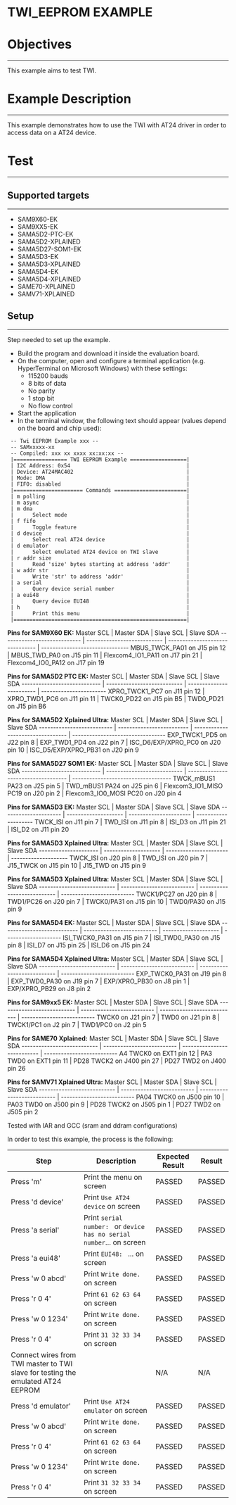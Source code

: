 TWI_EEPROM EXAMPLE
==================

# Objectives
------------
This example aims to test TWI.


# Example Description
---------------------
This example demonstrates how to use the TWI with AT24 driver in order to
access data on a AT24 device.


# Test
------

## Supported targets
--------------------

* SAM9X60-EK
* SAM9XX5-EK
* SAMA5D2-PTC-EK
* SAMA5D2-XPLAINED
* SAMA5D27-SOM1-EK
* SAMA5D3-EK
* SAMA5D3-XPLAINED
* SAMA5D4-EK
* SAMA5D4-XPLAINED
* SAME70-XPLAINED
* SAMV71-XPLAINED

## Setup
--------
Step needed to set up the example.

* Build the program and download it inside the evaluation board.
* On the computer, open and configure a terminal application (e.g. HyperTerminal
 on Microsoft Windows) with these settings:
	- 115200 bauds
	- 8 bits of data
	- No parity
	- 1 stop bit
	- No flow control
* Start the application
* In the terminal window, the following text should appear (values depend on the
 board and chip used):
```
 -- Twi EEPROM Example xxx --
 -- SAMxxxxx-xx
 -- Compiled: xxx xx xxxx xx:xx:xx --
 |================= TWI EEPROM Example ==================|
 | I2C Address: 0x54                                     |
 | Device: AT24MAC402                                    |
 | Mode: DMA                                             |
 | FIFO: disabled                                        |
 |====================== Commands =======================|
 | m polling                                             |
 | m async                                               |
 | m dma                                                 |
 |      Select mode                                      |
 | f fifo                                                |
 |      Toggle feature                                   |
 | d device                                              |
 |      Select real AT24 device                          |
 | d emulator                                            |
 |      Select emulated AT24 device on TWI slave         |
 | r addr size                                           |
 |      Read 'size' bytes starting at address 'addr'     |
 | w addr str                                            |
 |      Write 'str' to address 'addr'                    |
 | a serial                                              |
 |      Query device serial number                       |
 | a eui48                                               |
 |      Query device EUI48                               |
 | h                                                     |
 |      Print this menu                                  |
 |=======================================================|
```

__Pins for SAM9X60 EK:__
Master SCL                   | Master SDA                  | Slave SCL                       | Slave SDA
---------------------------- | --------------------------- | ------------------------------- | -------------------------------
MBUS_TWCK_PA01 on J15 pin 12 | MBUS_TWD_PA0 on J15 pin 11  | Flexcom4_IO1_PA11 on J17 pin 21 | Flexcom4_IO0_PA12 on J17 pin 19

__Pins for SAMA5D2 PTC EK:__
Master SCL                   | Master SDA                  | Slave SCL                | Slave SDA
---------------------------- | --------------------------- | ------------------------ | -----------------------
XPRO_TWCK1_PC7 on J11 pin 12 | XPRO_TWD1_PC6 on J11 pin 11 | TWCK0_PD22 on J15 pin B5 | TWD0_PD21 on J15 pin B6

__Pins for SAMA5D2 Xplained Ultra:__
Master SCL                 | Master SDA                | Slave SCL                         | Slave SDA
-------------------------- | ------------------------- | --------------------------------- | ---------------------------------
EXP_TWCK1_PD5 on J22 pin 8 | EXP_TWD1_PD4 on J22 pin 7 | ISC_D6/EXP/XPRO_PC0 on J20 pin 10 | ISC_D5/EXP/XPRO_PB31 on J20 pin 9

__Pins for SAMA5D27 SOM1 EK:__
Master SCL                   | Master SDA                  | Slave SCL                           | Slave SDA
---------------------------- | --------------------------- | ----------------------------------- | -----------------------------------
TWCK_mBUS1 PA23 on J25 pin 5 | TWD_mBUS1 PA24 on J25 pin 6 | Flexcom3_IO1_MISO PC19 on J20 pin 2 | Flexcom3_IO0_MOSI PC20 on J20 pin 4

__Pins for SAMA5D3 EK:__
Master SCL            | Master SDA           | Slave SCL              | Slave SDA
--------------------- | -------------------- | ---------------------- | --------------------
TWCK_ISI on J11 pin 7 | TWD_ISI on J11 pin 8 | ISI_D3 on J11 pin 21   | ISI_D2 on J11 pin 20

__Pins for SAMA5D3 Xplained Ultra:__
Master SCL            | Master SDA           | Slave SCL              | Slave SDA
--------------------- | -------------------- | ---------------------- | --------------------
TWCK_ISI on J20 pin 8 | TWD_ISI on J20 pin 7 | J15_TWCK on J15 pin 10 | J15_TWD on J15 pin 9

__Pins for SAMA5D3 Xplained Ultra:__
Master SCL                  | Master SDA                 | Slave SCL                   | Slave SDA
--------------------------- | -------------------------- | --------------------------- | --------------------------
TWCK1/PC27 on J20 pin 8     | TWD1/PC26 on J20 pin 7     | TWCK0/PA31 on J15 pin 10    | TWD0/PA30 on J15 pin 9

__Pins for SAMA5D4 EK:__
Master SCL                  | Master SDA                 | Slave SCL            | Slave SDA
--------------------------- | -------------------------- | -------------------- | --------------------
ISI_TWCK0_PA31 on J15 pin 7 | ISI_TWD0_PA30 on J15 pin 8 | ISI_D7 on J15 pin 25 | ISI_D6 on J15 pin 24

__Pins for SAMA5D4 Xplained Ultra:__
Master SCL                  | Master SDA                 | Slave SCL                   | Slave SDA
--------------------------- | -------------------------- | --------------------------- | --------------------------
EXP_TWCK0_PA31 on J19 pin 8 | EXP_TWD0_PA30 on J19 pin 7 | EXP/XPRO_PB30 on J8 pin 1 | EXP/XPRO_PB29 on J8 pin 2

__Pins for SAM9xx5 EK:__
Master SCL                  | Master SDA                 | Slave SCL                   | Slave SDA
--------------------------- | -------------------------- | --------------------------- | --------------------------
TWCK0 on J21 pin 7          | TWD0 on J21 pin 8          | TWCK1/PC1 on J2 pin 7       | TWD1/PC0 on J2 pin 5

__Pins for SAME70 Xplained:__
Master SCL                  | Master SDA                 | Slave SCL                   | Slave SDA
--------------------------- | -------------------------- | --------------------------- | --------------------------
A4 TWCK0 on EXT1 pin 12     | PA3 TWD0 on EXT1 pin 11    | PD28 TWCK2 on J400 pin 27   | PD27 TWD2 on J400 pin 26

__Pins for SAMV71 Xplained Ultra:__
Master SCL                  | Master SDA                 | Slave SCL                   | Slave SDA
--------------------------- | -------------------------- | --------------------------- | --------------------------
PA04 TWCK0 on J500 pin 10   | PA03 TWD0 on J500 pin 9    | PD28 TWCK2 on J505 pin 1    | PD27 TWD2 on J505 pin 2

Tested with IAR and GCC (sram and ddram configurations)

In order to test this example, the process is the following:

Step | Description | Expected Result | Result
-----|-------------|-----------------|-------
Press 'm' | Print the menu on screen | PASSED | PASSED
Press 'd device' | Print `Use AT24 device` on screen | PASSED | PASSED
Press 'a serial' | Print `serial number: ` or `device has no serial number`... on screen | PASSED | PASSED
Press 'a eui48' | Print `EUI48: ` ... on screen | PASSED | PASSED
Press 'w 0 abcd' | Print `Write done.` on screen | PASSED | PASSED
Press 'r 0 4' | Print `61 62 63 64` on screen | PASSED | PASSED
Press 'w 0 1234' | Print `Write done.` on screen | PASSED | PASSED
Press 'r 0 4' | Print `31 32 33 34` on screen | PASSED | PASSED
Connect wires from TWI master to TWI slave for testing the emulated AT24 EEPROM | | N/A | N/A
Press 'd emulator' | Print `Use AT24 emulator` on screen | PASSED | PASSED
Press 'w 0 abcd' | Print `Write done.` on screen | PASSED | PASSED
Press 'r 0 4' | Print `61 62 63 64` on screen | PASSED | PASSED
Press 'w 0 1234' | Print `Write done.` on screen | PASSED | PASSED
Press 'r 0 4' | Print `31 32 33 34` on screen | PASSED | PASSED
